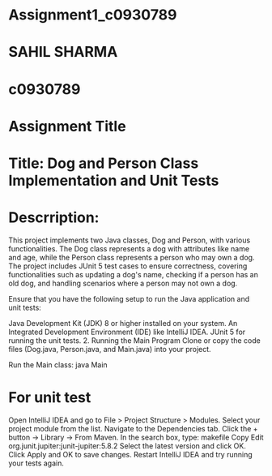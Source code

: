 # Assignment1_c0930789

# SAHIL SHARMA
# c0930789

# Assignment Title
# Title: Dog and Person Class Implementation and Unit Tests
# Descrription:
This project implements two Java classes, Dog and Person, with various functionalities. The Dog class represents a dog with attributes like name and age, while the Person class represents a person who may own a dog. The project includes JUnit 5 test cases to ensure correctness, covering functionalities such as updating a dog's name, checking if a person has an old dog, and handling scenarios where a person may not own a dog.


Ensure that you have the following setup to run the Java application and unit tests:

Java Development Kit (JDK) 8 or higher installed on your system.
An Integrated Development Environment (IDE) like IntelliJ IDEA.
JUnit 5 for running the unit tests.
2. Running the Main Program
Clone or copy the code files (Dog.java, Person.java, and Main.java) into your project.

Run the Main class:
java Main


# For unit test
Open IntelliJ IDEA and go to File > Project Structure > Modules.
Select your project module from the list.
Navigate to the Dependencies tab.
Click the + button → Library → From Maven.
In the search box, type:
makefile
Copy
Edit
org.junit.jupiter:junit-jupiter:5.8.2
Select the latest version and click OK.
Click Apply and OK to save changes.
Restart IntelliJ IDEA and try running your tests again.
